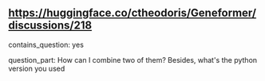 ## https://huggingface.co/ctheodoris/Geneformer/discussions/218

contains_question: yes

question_part: How can I combine two of them? Besides, what's the python version you used